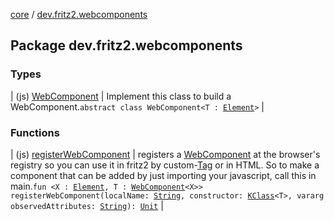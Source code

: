 [core](../index.md) / [dev.fritz2.webcomponents](./index.md)

## Package dev.fritz2.webcomponents

### Types

| (js) [WebComponent](-web-component/index.md) | Implement this class to build a WebComponent.`abstract class WebComponent<T : `[`Element`](https://kotlinlang.org/api/latest/jvm/stdlib/org.w3c.dom/-element/index.html)`>` |

### Functions

| (js) [registerWebComponent](register-web-component.md) | registers a [WebComponent](-web-component/index.md) at the browser's registry so you can use it in fritz2 by custom-[Tag](../dev.fritz2.dom/-tag/index.md) or in HTML. So to make a component that can be added by just importing your javascript, call this in main.`fun <X : `[`Element`](https://kotlinlang.org/api/latest/jvm/stdlib/org.w3c.dom/-element/index.html)`, T : `[`WebComponent`](-web-component/index.md)`<X>> registerWebComponent(localName: `[`String`](https://kotlinlang.org/api/latest/jvm/stdlib/kotlin/-string/index.html)`, constructor: `[`KClass`](https://kotlinlang.org/api/latest/jvm/stdlib/kotlin.reflect/-k-class/index.html)`<T>, vararg observedAttributes: `[`String`](https://kotlinlang.org/api/latest/jvm/stdlib/kotlin/-string/index.html)`): `[`Unit`](https://kotlinlang.org/api/latest/jvm/stdlib/kotlin/-unit/index.html) |


